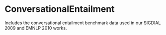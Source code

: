 # ConversationalEntailment
Includes the conversational entailment benchmark data used in our SIGDIAL 2009 and EMNLP 2010 works.
